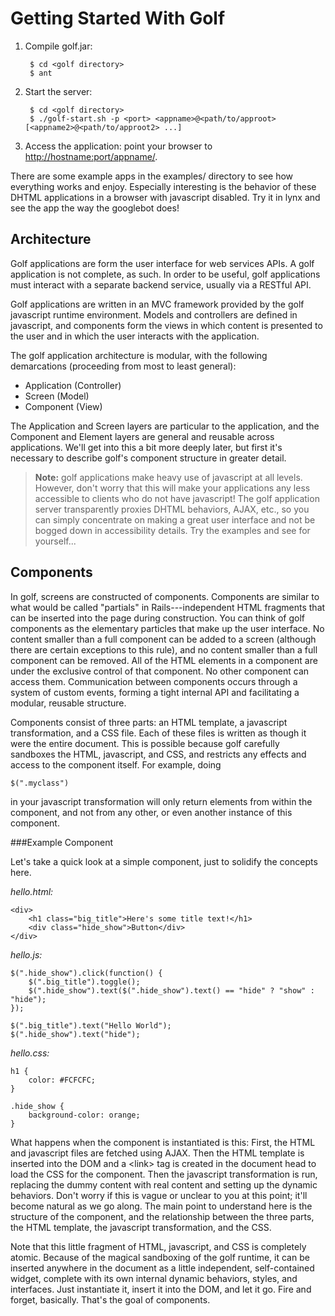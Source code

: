 Getting Started With Golf
=========================

1. Compile golf.jar:
        
        $ cd <golf directory>
        $ ant

2. Start the server:

        $ cd <golf directory>
        $ ./golf-start.sh -p <port> <appname>@<path/to/approot> [<appname2>@<path/to/approot2> ...] 

3. Access the application: point your browser to <http://hostname:port/appname/>.

There are some example apps in the examples/ directory to see how everything works and enjoy. Especially interesting
is the behavior of these DHTML applications in a browser with javascript disabled. Try it in lynx and see the app
the way the googlebot does!

Architecture
------------

Golf applications are form the user interface for web services APIs. A golf application is not complete, as such. In
order to be useful, golf applications must interact with a separate backend service, usually via a RESTful API.

Golf applications are written in an MVC framework provided by the golf javascript runtime environment. Models and
controllers are defined in javascript, and components form the views in which content is presented to the user and in
which the user interacts with the application.

The golf application architecture is modular, with the following demarcations (proceeding from most to least general):

* Application (Controller)
* Screen (Model)
* Component (View)

The Application and Screen layers are particular to the application, and the Component and Element layers are general
and reusable across applications. We'll get into this a bit more deeply later, but first it's necessary to describe
golf's component structure in greater detail.

> __Note:__ golf applications make heavy use of javascript at all levels. However, don't worry that this will make your
> applications any less accessible to clients who do not have javascript! The golf application server transparently
> proxies DHTML behaviors, AJAX, etc., so you can simply concentrate on making a great user interface and not be bogged
> down in accessibility details. Try the examples and see for yourself...

Components
----------

In golf, screens are constructed of components. Components are similar to what would be called "partials" in
Rails---independent HTML fragments that can be inserted into the page during construction. You can think of golf
components as the elementary particles that make up the user interface. No content smaller than a full component can 
be added to a screen (although there are certain exceptions to this rule), and no content smaller than a full
component can be removed. All of the HTML elements in a component are under the exclusive control of that component.
No other component can access them. Communication between components occurs through a system of custom events,
forming a tight internal API and facilitating a modular, reusable structure.

Components consist of three parts: an HTML template, a javascript transformation, and a CSS file. Each of these files
is written as though it were the entire document. This is possible because golf carefully sandboxes the HTML, javascript, and CSS, and restricts any effects and access to the component itself. For example, doing

    $(".myclass")

in your javascript transformation will only return elements from within the component, and not from any other, or even
another instance of this component.

###Example Component

Let's take a quick look at a simple component, just to solidify the concepts here.

_hello.html:_

    <div>
        <h1 class="big_title">Here's some title text!</h1>
        <div class="hide_show">Button</div>
    </div>

_hello.js:_

    $(".hide_show").click(function() {
        $(".big_title").toggle();
        $(".hide_show").text($(".hide_show").text() == "hide" ? "show" : "hide");
    });
    
    $(".big_title").text("Hello World");
    $(".hide_show").text("hide");

_hello.css:_

    h1 {
        color: #FCFCFC;
    }
    
    .hide_show {
        background-color: orange;
    }

What happens when the component is instantiated is this: First, the HTML and javascript files are fetched using
AJAX. Then the HTML template is inserted into the DOM and a &lt;link&gt; tag is created in the document head to 
load the CSS for the component. Then the javascript transformation is run, replacing the dummy content with real
content and setting up the dynamic behaviors. Don't worry if this is vague or unclear to you at this point; it'll
become natural as we go along. The main point to understand here is the structure of the component, and the
relationship between the three parts, the HTML template, the javascript transformation, and the CSS.

Note that this little fragment of HTML, javascript, and CSS is completely atomic. Because of the magical sandboxing
of the golf runtime, it can be inserted anywhere in the document as a little independent, self-contained widget,
complete with its own internal dynamic behaviors, styles, and interfaces. Just instantiate it, insert it into the DOM, and let it go. Fire and forget, basically. That's the goal of components.